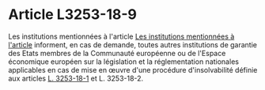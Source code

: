 # Article L3253-18-9

Les institutions mentionnées à l'article [Les institutions mentionnées à l'article][1] informent, en cas de demande, toutes autres institutions de garantie des Etats membres de la Communauté européenne ou de l'Espace économique européen sur la législation et la réglementation nationales applicables en cas de mise en œuvre d'une procédure d'insolvabilité définie aux articles [L. 3253-18-1][2] et L. 3253-18-2.

 [1]: /affichCodeArticle.do?cidTexte=LEGITEXT000006072050&idArticle=LEGIARTI000006902913&dateTexte=&categorieLien=cid
 [2]: /affichCodeArticle.do?cidTexte=LEGITEXT000006072050&idArticle=LEGIARTI000018048248&dateTexte=&categorieLien=cid